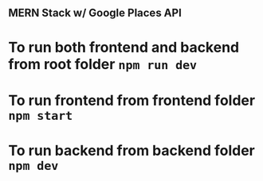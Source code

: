 ## MERN Stack w/ Google Places API

# To run both frontend and backend from root folder ```npm run dev```

# To run frontend from frontend folder ```npm start```

# To run backend from backend folder ```npm dev```